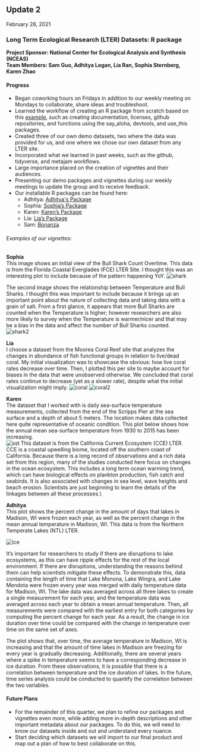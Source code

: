 ## Update 2
February 28, 2021

### Long Term Ecological Research (LTER) Datasets: R package
**Project Sponsor: National Center for Ecological Analysis and Synthesis (NCEAS)** \
**Team Members: Sam Guo, Adhitya Logan, Lia Ran, Sophia Sternberg, Karen Zhao**


#### Progress
- Began coworking hours on Fridays in addition to our weekly meeting on Mondays to collaborate, share ideas and troubleshoot.
- Learned the workflow of creating an R package from scratch based on this [example](https://github.com/isteves/r-pkg-intro ), such as creating documentation, licenses, github repositories, and functions using the say_aloha, devtools, and use_this packages.
- Created three of our own demo datasets, two where the data was provided for us, and one where we chose our own dataset from any LTER site. 
- Incorporated what we learned in past weeks, such as the github, tidyverse, and metajam workflows.
- Large importance placed on the creation of vignettes and their audiences.
- Presenting our demo packages and vignettes during our weekly meetings to update the group and to receive feedback. 
- Our installable R packages can be found here:
    - Adhitya: [Adhitya's Package](https://github.com/adhil0/alohaal)
    - Sophia: [Sophia’s Package](https://github.com/sophiasternberg/fcess)
    - Karen: [Karen’s Package](https://github.com/karenezhao/alohakez)
    - Lia: [Lia’s Package](https://github.com/liaaaaran/mcrcoral)
    - Sam: [Bonanza](https://github.com/TokyoExpress/bonanza)


###### Examples of our vignettes:

**Sophia** \
This image shows an initial view of the Bull Shark Count Overtime. This data is from the Florida Coastal Everglades (FCE) LTER Site. I thought this was an interesting plot to include because of the pattern happening YoY. 
![shark](images/update2sophia1.png)

The second image shows the relationship between Temperature and Bull Sharks. I thought this was important to include because it brings up an important point about the nature of collecting data and taking data with a grain of salt. From a first glance, it appears that more Bull Sharks are counted when the Temperature is higher; however researchers are also more likely to survey when the Temperature is warmer/nicer and that may be a bias in the data and affect the number of Bull Sharks counted.
![shark2](images/update2sophia2.png)

**Lia** \
I choose a dataset from the Moorea Coral Reef site that analyzes the changes in abundance of fish functional groups in relation to live/dead coral. My initial visualization was to showcase the obvious: how live coral rates decrease over time. Then, I plotted this per site to maybe account for biases in the data that were unobserved otherwise. We concluded that coral rates continue to decrease (yet as a slower rate), despite what the initial visualization might imply. 
![coral](images/update2lia1.png)
![coral2](images/update2lia2.png)

**Karen** \
The dataset that I worked with is daily sea-surface temperature measurements, collected from the end of the Scripps Pier at the sea surface and a depth of about 5 meters. The location makes data collected here quite representative of oceanic condition. This plot below shows how the annual mean sea-surface temperature from 1930 to 2015 has been increasing. \
![sst](images/update2karen.png)
This dataset is from the California Current Ecosystem (CCE) LTER. CCE is a coastal upwelling biome, located off the southern coast of California. Because there is a long record of observations and a rich data set from this region, many of the studies conducted here focus on changes in the ocean ecosystem. This includes a long term ocean warming trend, which can have biological effects on plankton production, fish catch and seabirds. It is also associated with changes in sea level, wave heights and beach erosion. Scientists are just beginning to learn the details of the linkages between all these processes.\




**Adhitya** \
This plot shows the percent change in the amount of days that lakes in Madison, WI were frozen each year, as well as the percent change in the mean annual temperature in Madison, WI. This data is from the Northern Temperate Lakes (NTL) LTER. 


![ice](images/update2adhitya.png)


It’s important for researchers to study if there are disruptions to lake ecosystems, as this can have ripple effects for the rest of the local environment. If there are disruptions, understanding the reasons behind them can help scientists mitigate these effects. To demonstrate this, data containing the length of time that Lake Monona, Lake Wingra, and Lake Mendota were frozen every year was merged with daily temperature data for Madison, WI. The lake data was averaged across all three lakes to create a single measurement for each year, and the temperature data was averaged across each year to obtain a mean annual temperature. Then, all measurements were compared with the earliest entry for both categories by computing the percent change for each year. As a result, the change in ice duration over time could be compared with the change in temperature over time on the same set of axes. 

The plot shows that, over time, the average temperature in Madison, WI is increasing and that the amount of time lakes in Madison are freezing for every year is gradually decreasing. Additionally, there are several years where a spike in temperature seems to have a corresponding decrease in ice duration. From these observations, it is possible that there is a correlation between temperature and the ice duration of lakes. In the future, time series analysis could be conducted to quantify the correlation between the two variables.

#### Future Plans
- For the remainder of this quarter, we plan to refine our packages and vignettes even more, while adding more in-depth descriptions and other important metadata about our packages. To do this, we will need to know our datasets inside and out and understand every nuance. 
- Start deciding which datasets we will import to our final product and map out a plan of how to best collaborate on this. 

